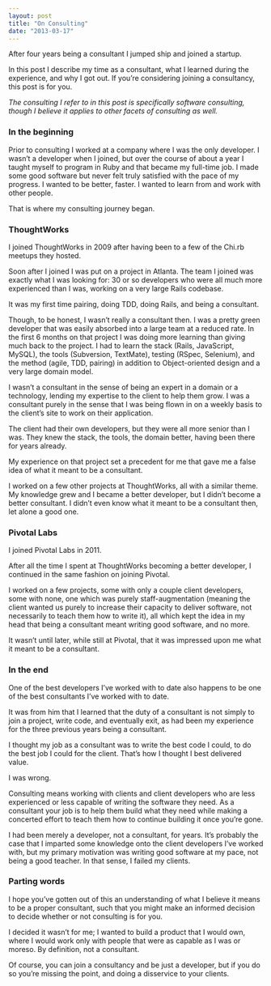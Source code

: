 ```yaml
---
layout: post
title: "On Consulting"
date: "2013-03-17"
---
```


After four years being a consultant I jumped ship and joined a startup.

<!--more-->

In this post I describe my time as a consultant, what I learned during the experience, and why I got out. If you’re considering joining a consultancy, this post is for you.

*The consulting I refer to in this post is specifically software consulting, though I believe it applies to other facets of consulting as well.*

### In the beginning

Prior to consulting I worked at a company where I was the only developer. I wasn’t a developer when I joined, but over the course of about a year I taught myself to program in Ruby and that became my full-time job. I made some good software but never felt truly satisfied with the pace of my progress. I wanted to be better, faster. I wanted to learn from and work with other people.

That is where my consulting journey began.

### ThoughtWorks

I joined ThoughtWorks in 2009 after having been to a few of the Chi.rb meetups they hosted.

Soon after I joined I was put on a project in Atlanta. The team I joined was exactly what I was looking for: 30 or so developers who were all much more experienced than I was, working on a very large Rails codebase.

It was my first time pairing, doing TDD, doing Rails, and being a consultant.

Though, to be honest, I wasn’t really a consultant then. I was a pretty green developer that was easily absorbed into a large team at a reduced rate. In the first 6 months on that project I was doing more learning than giving much back to the project. I had to learn the stack (Rails, JavaScript, MySQL), the tools (Subversion, TextMate), testing (RSpec, Selenium), and the method (agile, TDD, pairing) in addition to Object-oriented design and a very large domain model.

I wasn’t a consultant in the sense of being an expert in a domain or a technology, lending my expertise to the client to help them grow. I was a consultant purely in the sense that I was being flown in on a weekly basis to the client’s site to work on their application.

The client had their own developers, but they were all more senior than I was. They knew the stack, the tools, the domain better, having been there for years already.

My experience on that project set a precedent for me that gave me a false idea of what it meant to be a consultant.

I worked on a few other projects at ThoughtWorks, all with a similar theme. My knowledge grew and I became a better developer, but I didn’t become a better consultant. I didn’t even know what it meant to be a consultant then, let alone a good one.

### Pivotal Labs

I joined Pivotal Labs in 2011.

After all the time I spent at ThoughtWorks becoming a better developer, I continued in the same fashion on joining Pivotal.

I worked on a few projects, some with only a couple client developers, some with none, one which was purely staff-augmentation (meaning the client wanted us purely to increase their capacity to deliver software, not necessarily to teach them how to write it), all which kept the idea in my head that being a consultant meant writing good software, and no more.

It wasn’t until later, while still at Pivotal, that it was impressed upon me what it meant to be a consultant.

### In the end

One of the best developers I’ve worked with to date also happens to be one of the best consultants I’ve worked with to date.

It was from him that I learned that the duty of a consultant is not simply to join a project, write code, and eventually exit, as had been my experience for the three previous years being a consultant.

I thought my job as a consultant was to write the best code I could, to do the best job I could for the client. That’s how I thought I best delivered value.

I was wrong.

Consulting means working with clients and client developers who are less experienced or less capable of writing the software they need. As a consultant your job is to help them build what they need while making a concerted effort to teach them how to continue building it once you’re gone.

I had been merely a developer, not a consultant, for years. It’s probably the case that I imparted some knowledge onto the client developers I’ve worked with, but my primary motivation was writing good software at my pace, not being a good teacher. In that sense, I failed my clients.

### Parting words

I hope you’ve gotten out of this an understanding of what I believe it means to be a proper consultant, such that you might make an informed decision to decide whether or not consulting is for you.

I decided it wasn’t for me; I wanted to build a product that I would own, where I would work only with people that were as capable as I was or moreso. By definition, not a consultant.

Of course, you can join a consultancy and be just a developer, but if you do so you’re missing the point, and doing a disservice to your clients.

